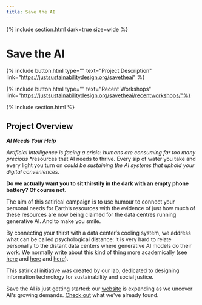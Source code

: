 ```yaml
---
title: Save the AI
---
```


{% include section.html dark=true size=wide %}
# Save the AI

{%
  include button.html
  type=""
  text="Project Description"
  link="https://justsustainabilitydesign.org/savetheai"
%}

{%
  include button.html
  type=""
  text="Recent Workshops"
  link="https://justsustainabilitydesign.org/savetheai/recentworkshops/"%}
 
{% include section.html %}
## Project Overview

***AI Needs Your Help***

*Artificial Intelligence is facing a crisis: humans are consuming far too many precious* 
*resources that AI needs to thrive. Every sip of water you take and every light you turn on
*could be sustaining the AI systems that uphold your digital conveniences.*

**Do we actually want you to sit thirstily in the dark with an empty phone battery? Of course not.**

The aim of this satirical campaign is to use humour to connect your personal needs for Earth’s 
resources with the evidence of just how much of these resources are now being claimed for the data centres 
running generative AI. And to make you smile.

By connecting your thirst with a data center’s cooling system, we address what can be 
called psychological distance: it is very hard to relate personally to the distant data centers where 
generative AI models do their work. We normally write about this kind of thing more academically 
(see [here](https://www.semanticscholar.org/paper/Limits-at-a-Distance%3A-Design-Directions-to-Address-Bhardwaj/41ebfd61217c8d1287fa0b6f28bc57d3f34f5a22) and [here](https://direct.mit.edu/books/oa-monograph/5594/chapter/4218569/Searching-for-Just-Sustainable-Design-Decisions) and [here](https://arxiv.org/abs/2501.17980v1)).

This satirical initiative was created by our lab, 
dedicated to designing information technology for sustainability and social justice.

Save the AI is just getting started: our [website](https://savethe.ai) is expanding as we uncover AI's growing 
demands. [Check out](https://savethe.ai) what 
we've already found. 